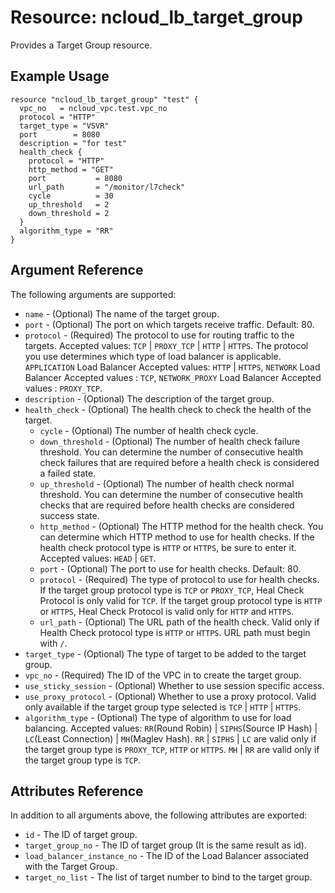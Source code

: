 # Resource: ncloud_lb_target_group

Provides a Target Group resource.

## Example Usage
```hcl
resource "ncloud_lb_target_group" "test" {
  vpc_no   = ncloud_vpc.test.vpc_no
  protocol = "HTTP"
  target_type = "VSVR"
  port        = 8080
  description = "for test"
  health_check {
    protocol = "HTTP"
    http_method = "GET"
    port           = 8080
    url_path       = "/monitor/l7check"
    cycle          = 30
    up_threshold   = 2
    down_threshold = 2
  }
  algorithm_type = "RR"
}
```

## Argument Reference

The following arguments are supported:

* `name` - (Optional) The name of the target group.
* `port` - (Optional) The port on which targets receive traffic. Default: 80.
* `protocol` - (Required) The protocol to use for routing traffic to the targets. Accepted values: `TCP` | `PROXY_TCP` | `HTTP` | `HTTPS`. The protocol you use determines which type of load balancer is applicable. `APPLICATION` Load Balancer Accepted values: `HTTP` | `HTTPS`, `NETWORK` Load Balancer Accepted values : `TCP`, `NETWORK_PROXY` Load Balancer Accepted values : `PROXY_TCP`.
* `description` - (Optional) The description of the target group.
* `health_check` - (Optional) The health check to check the health of the target.
    * `cycle` - (Optional) The number of health check cycle.
    * `down_threshold` - (Optional) The number of health check failure threshold. You can determine the number of consecutive health check failures that are required before a health check is considered a failed state.
    * `up_threshold` - (Optional) The number of health check normal threshold. You can determine the number of consecutive health checks that are required before health checks are considered success state.
    * `http_method` - (Optional) The HTTP method for the health check. You can determine which HTTP method to use for health checks. If the health check protocol type is `HTTP` or `HTTPS`, be sure to enter it. Accepted values: `HEAD` | `GET`.
    * `port` - (Optional) The port to use for health checks. Default: 80.
    * `protocol` - (Required) The type of protocol to use for health checks. If the target group protocol type is `TCP` or `PROXY_TCP`, Heal Check Protocol is only valid for `TCP`. If the target group protocol type is `HTTP` or `HTTPS`, Heal Check Protocol is valid only for `HTTP` and `HTTPS`.
    * `url_path` - (Optional) The URL path of the health check. Valid only if Health Check protocol type is `HTTP` or `HTTPS`. URL path must begin with `/`.
* `target_type` - (Optional) The type of target to be added to the target group.
* `vpc_no` - (Required) The ID of the VPC in to create the target group.
* `use_sticky_session` - (Optional) Whether to use session specific access. 
* `use_proxy_protocol` - (Optional) Whether to use a proxy protocol. Valid only available if the target group type selected is `TCP` | `HTTP` | `HTTPS`.
* `algorithm_type` - (Optional) The type of algorithm to use for load balancing. Accepted values: `RR`(Round Robin) | `SIPHS`(Source IP Hash) | `LC`(Least Connection) | `MH`(Maglev Hash). `RR` | `SIPHS` | `LC` are valid only if the target group type is `PROXY_TCP`, `HTTP` or `HTTPS`. `MH` | `RR` are valid only if the target group type is `TCP`.

## Attributes Reference

In addition to all arguments above, the following attributes are exported:

* `id` - The ID of target group.
* `target_group_no` - The ID of target group (It is the same result as id).
* `load_balancer_instance_no` - The ID of the Load Balancer associated with the Target Group.
* `target_no_list` - The list of target number to bind to the target group.

